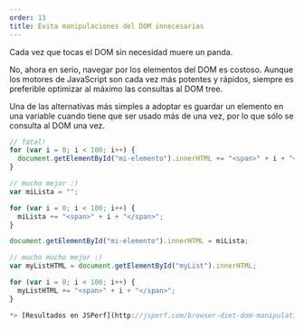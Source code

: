 ```yaml
---
order: 13
title: Evita manipulaciones del DOM innecesarias
---
```


Cada vez que tocas el DOM sin necesidad muere un panda.

No, ahora en serio, navegar por los elementos del DOM es costoso. Aunque los motores de JavaScript son cada vez más potentes y rápidos, siempre es preferible optimizar al máximo las consultas al DOM tree.

Una de las alternativas más simples a adoptar es guardar un elemento en una variable cuando tiene que ser usado más de una vez, por lo que sólo se consulta al DOM una vez.

```js
// fatal!
for (var i = 0; i < 100; i++) {
  document.getElementById("mi-elemento").innerHTML += "<span>" + i + "</span>";
}
```


```js
// mucho mejor :)
var miLista = "";

for (var i = 0; i < 100; i++) {
  miLista += "<span>" + i + "</span>";
}

document.getElementById("mi-elemento").innerHTML = miLista;
```

```js
// mucho mucho mejor :)
var myListHTML = document.getElementById("myList").innerHTML;

for (var i = 0; i < 100; i++) {
  myListHTML += "<span>" + i + "</span>";
}

*> [Resultados en JSPerf](http://jsperf.com/browser-diet-dom-manipulation/11)*
